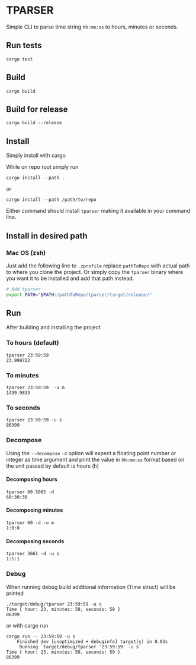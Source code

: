 # TPARSER
Simple CLI to parse time string `hh:mm:ss` to hours, minutes or seconds.

## Run tests
```shell
cargo test
```

## Build
```shell
cargo build
```

## Build for release
```shell
cargo build --release
```

## Install

Simply install with cargo

While on repo root simply run

```shell
cargo install --path .
```
or

```shell
cargo install --path /path/to/repo
```

Either command should install `tparser` making it available in your command line.

## Install in desired path

### Mac OS (zsh)

Just add the following line to `.zprofile` replace `pathToRepo` with actual path to where you clone the project. Or simply copy the `tparser` binary where you want it to be installed and add that path instead.

```bash
# Add tparser
export PATH="$PATH:/pathToRepo/tparser/target/release/"

```

## Run
After building and installing the project 

### To hours (default)
```shell
tparser 23:59:59 
23.999722
```

### To minutes 
```shell
tparser 23:59:59  -u m
1439.9833
```

### To seconds
```shell
tparser 23:59:59 -u s
86399
```

### Decompose
Using the `--decompose`  `-d` option will expect a floating point number or integer as time argument and print the value in `hh:mm:ss` format based on the unit passed by default is hours (h)

#### Decomposing hours
```shell
tparser 60.5085 -d
60:30:30
```

#### Decomposing minutes
```shell
tparser 60 -d -u m
1:0:0
```

#### Decomposing seconds
```shell
tparser 3661 -d -u s
1:1:1
```

### Debug
When running debug build additional information (Time struct) will be printed

```shell
./target/debug/tparser 23:59:59 -u s            
Time { hour: 23, minutes: 59, seconds: 59 }
86399
```

or with cargo run

```shell
cargo run -- 23:59:59 -u s
    Finished dev [unoptimized + debuginfo] target(s) in 0.03s
     Running `target/debug/tparser '23:59:59' -u s`
Time { hour: 23, minutes: 59, seconds: 59 }
86399
```

